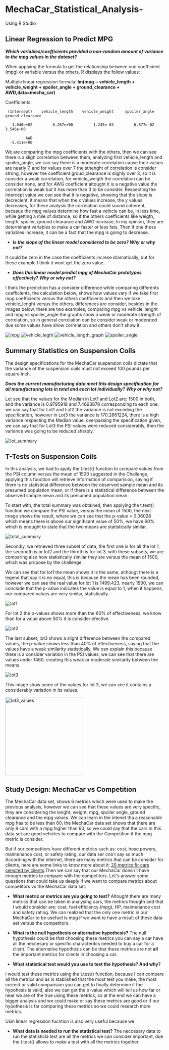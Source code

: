 # MechaCar_Statistical_Analysis-
Using R Studio

## Linear Regression to Predict MPG

***Which variables/coefficients provided a non-random amount of variance to the mpg values in the dataset?***

When applying the formula to get the relationship between one coefficient (mpg) or variable versus the others, R displays the follow values:

Multiple linear regression formula: **lm(mpg ~ vehicle_length + vehicle_weight + spoiler_angle + ground_clearance + AWD,data=mecha_car)**

Coefficients:

     (Intercept)    vehicle_length    vehicle_weight     spoiler_angle  ground_clearance  
     
      -1.040e+02         6.267e+00         1.245e-03         6.877e-02         3.546e+00  
             
             AWD  
      -3.411e+00  

We are comparing the mpg coefficients with the others, then we can see there is a sligh correlation between them, analyzing first vehicle_length and spoiler_angle, we can say there is a moderate correlation cause their values are nearly 7, and for values over 7 the sthenght of correlation is consider strong, however the coefficient groud_clearance is slighly over 3, so it is consider a weak correlation, for vehicle_weigth the correlation can be consider none, and for AWG coefficient altought it is a negative value the correlation is weak but it has more than 3 to be consider. Respecting the Intercept value we can see that it is negative, showing that the slope is decrecient, it means that when the x values increase, the y values decreases, for these analysis the correlation could sound coherent, becasue the mpg values determine how fast a vehicle can be, in less time, while getting a mile of distance, so if the others coefficients like weigth, length, spoiler, ground clearance and AWG increase, In my opinion, they are determinant variables to make a car faster or less fats. Then if one these variables increase, it can be a fact that the mpg is going to decrease.

* ***Is the slope of the linear model considered to be zero? Why or why not?***

It could be zero in the case the coefficients increse dramatically, but for these example I think it wont get the zero value.

* ***Does this linear model predict mpg of MechaCar prototypes effectively? Why or why not?***

I think the prediction has a consider difference while comparing differents coefficients, the calculation below, shows how values vary if we take first mpg coefficients versus the others coefficients and then we take vehicle_lenght versus the others, differences are consider, besides in the  images below, there are two examples, comparing mpg vs vehicle_lenght and mpg vs spoiler_angle the graphs show a weak or moderate strength of correlation, so in general correlation can be consider weak or moderated due some values have show correlation and others don't show it.

![mpg](/Resources/mpg.png)
![vehicle_legth](/Resources/vehicle_length.png)
![vehicle_length_graph](/Resources/vehicle_length_graph.png)
![spoiler_angle](/Resources/spoiler_angle.png)

## Summary Statistics on Suspension Coils

The design specifications for the MechaCar suspension coils dictate that the variance of the suspension coils must not exceed 100 pounds per square inch.

***Does the current manufacturing data meet this design specification for all manufacturing lots in total and each lot individually? Why or why not?***

Let see that the values for the Median in Lot1 and Lot2 are: 1500 in both, and the variance is 0.9795918 and 7.4693878 corresponding to each one, we can say that for Lot1 and Lot2 the variance is not exceding the specification, however in Lot3 the variance is 170.2861224, there is a high variance respecting the Median value, overpassing the specification given, we can say that for Lot3 the PSI values were reduced considerably, then the variance was going to be reduced sharply.

![lot_summary](/Resources/lot_summary.png)


## T-Tests on Suspension Coils

In this analysis, we had to apply the t.test() function to compare values from the PSI column versus the mean of 1500 suggested in the Challenge, applying this function will retrieve information of comparision, saying if there is no statistical difference between the observed sample mean and its presumed population mean, or if there is a statistical difference between the observed sample mean and its presumed population mean.


To start with, the total summary was obtained, then applying the t.test() function we compare the PSI value, versus the mean of 1500, the next image shows the result, where we can see that the p-value = 0.06028 which means there is above our significant value of 50%, we have 60% which is enought to state that the two means are statistically similar.

![total_summary](/Resources/total_summary.png)

Secondly, we retrieved three subset of data, the first one is for all the lot 1, the secondth is or lot2 and the thirdth is for lot 3, with these subsets, we are comparing also how statistically similar they are versus the mean of 1500, which was propose by the challenge.

We can see that for lot1 the mean shows it is the same, althougt there is a legend that say it is no equal, this is because the mean has been rounded, however we can see the real value for lot 1 is 1499.423, nearly 1500, we can conclude that the p-value indicates the value is eqaul to 1, when it happens, our compared values are very similar, statistically.

![lot1](/Resources/lot1.png)

For lot 2 the p-values shows more than the 60% of effectiveness, we know than for a value above 50% it is consider efective.

![lot2](/Resources/lot2.png)

The last subset, lot3 shows a slight difference between the compared values, the p-value shows less than 40% of effectiveness, saying that the values have a weak similarity statistically. We can explain this because there is a consider variation in the PSI values, we can see that there are values under 1460, creating this weak or moderate similarity between the means.

![lot3](/Resources/lot3.png)

This image show some of the values for lot 3, we can see it contains a considerably variation in its values.

<img width="250" alt="lot3_values" src="https://user-images.githubusercontent.com/101358301/179012463-fb049880-c8be-4605-9a9d-94ddca0f0c1d.png">


## Study Design: MechaCar vs Competition

The MechaCar data set, shows 6 metrics which were used to make the previous analysis, however we can see that these values are very specific, they are considering the lenght, weight, mpg, spoiler angle, ground clearance  and the mpg values. We can learn in the intenet tha a reasonable mpg has to be less than 60, the MechaCar data set shows that there are only 8 cars with a mpg higher than 60, so we could say that the cars in this data set are good vehicles to compare with the Competition if the mpg metric is consider.

But if our competitors have different metrics such as: cost, hose powers, maintenance cost, or safety rating, our data ser cna´t say so much. According with the internet, there are many metrics that can be consider for clients, here are some links to know more about it: [20 metrics fir cars selected by clients](https://www.merca20.com/consumo-que-buscan-los-compradores-de-automoviles/).Then we can say that our MechaCar doesn´t have enough metrics to compare with the competitors.
Let's answer some questions that could take us deeply if we want to compare metrics about competitors vs the MechaCar data set.

+ **What metric or metrics are you going to test?**
Altought there are many metrics that can be taken in analysing cars, the metrics thougth and that I would consider are: cost, fuel efficiency (mpg), HP, maintenance cost and safety rating. We can realized that the only one metric in our MechaCar to be usefuel is mpg if we want to have a result of these data set versus the competitors. 

+ **What is the null hypothesis or alternative hypothesis?**
The null hypothesis could be that choosing these metrics you can say a car have all the neccesary or specific characteritcs needed to buy a car for a client.
The alternative hypothesis can be that these metrics are not **all** the important metrics for clients in choosing a car.

+ **What statistical test would you use to test the hypothesis? And why?**

I would test these metrics using the t.test() function, because I can compare all the metrics and as is stablished that the most test you make, the most correct or valid comparision you can get to finally determine if the hypohesis is valid, also we can get the p-value which will tell us how far or near we are of the true using these metrics, so at the end we can have a bigger analysis and we could make or say these metrics are good or if our hypothesis is far comparing these metrics so we could research more metrics.

Usin linear regression fucntion is also very useful because we 

+ **What data is needed to run the statistical test?**
The neccesary data to run the statisticla test are all the metrics we can consider important, due the t.test() allows to make a test with all the metrics together.
